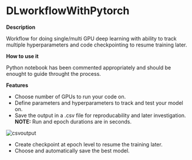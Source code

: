 # DLworkflowWithPytorch

**Description**

Workflow for doing single/multi GPU deep learning with ability to track multiple hyperparameters and code checkpointing to resume training later.

**How to use it**

Python notebook has been commented appropriately and should be enought to guide throught the process.

**Features**
-	Choose number of GPUs to run your code on.
-	Define parameters and hyperparameters to track and test your model on.
-	Save the output in a .csv file for reproducability and later investigation. **NOTE:** Run and epoch durations are in seconds.

![csvoutput](https://github.com/ghltshubh/DLworkflowWithPytorch/blob/master/csv_output.png?raw=true)

-	Create checkpoint at epoch level to resume the training later.
-	Choose and automatically save the best model.
